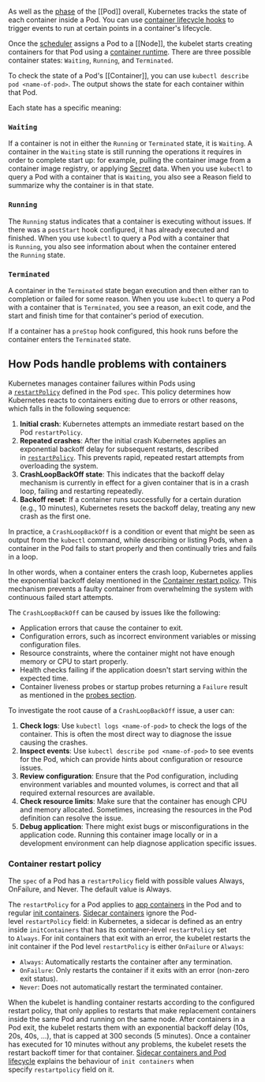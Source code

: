 As well as the [phase](https://kubernetes.io/docs/concepts/workloads/pods/pod-lifecycle/#pod-phase) of the [[Pod]] overall, Kubernetes tracks the state of each container inside a Pod. You can use [container lifecycle hooks](https://kubernetes.io/docs/concepts/containers/container-lifecycle-hooks/) to trigger events to run at certain points in a container's lifecycle.

Once the [scheduler](https://kubernetes.io/docs/reference/command-line-tools-reference/kube-scheduler/) assigns a Pod to a [[Node]], the kubelet starts creating containers for that Pod using a [container runtime](https://kubernetes.io/docs/setup/production-environment/container-runtimes). There are three possible container states: `Waiting`, `Running`, and `Terminated`.

To check the state of a Pod's [[Container]], you can use `kubectl describe pod <name-of-pod>`. The output shows the state for each container within that Pod.

Each state has a specific meaning:

### `Waiting`[](https://kubernetes.io/docs/concepts/workloads/pods/pod-lifecycle/#container-state-waiting)

If a container is not in either the `Running` or `Terminated` state, it is `Waiting`. A container in the `Waiting` state is still running the operations it requires in order to complete start up: for example, pulling the container image from a container image registry, or applying [Secret](https://kubernetes.io/docs/concepts/configuration/secret/) data. When you use `kubectl` to query a Pod with a container that is `Waiting`, you also see a Reason field to summarize why the container is in that state.

### `Running`[](https://kubernetes.io/docs/concepts/workloads/pods/pod-lifecycle/#container-state-running)

The `Running` status indicates that a container is executing without issues. If there was a `postStart` hook configured, it has already executed and finished. When you use `kubectl` to query a Pod with a container that is `Running`, you also see information about when the container entered the `Running` state.

### `Terminated`[](https://kubernetes.io/docs/concepts/workloads/pods/pod-lifecycle/#container-state-terminated)

A container in the `Terminated` state began execution and then either ran to completion or failed for some reason. When you use `kubectl` to query a Pod with a container that is `Terminated`, you see a reason, an exit code, and the start and finish time for that container's period of execution.

If a container has a `preStop` hook configured, this hook runs before the container enters the `Terminated` state.

## How Pods handle problems with containers[](https://kubernetes.io/docs/concepts/workloads/pods/pod-lifecycle/#container-restarts)

Kubernetes manages container failures within Pods using a [`restartPolicy`](https://kubernetes.io/docs/concepts/workloads/pods/pod-lifecycle/#restart-policy) defined in the Pod `spec`. This policy determines how Kubernetes reacts to containers exiting due to errors or other reasons, which falls in the following sequence:

1. **Initial crash**: Kubernetes attempts an immediate restart based on the Pod `restartPolicy`.
2. **Repeated crashes**: After the initial crash Kubernetes applies an exponential backoff delay for subsequent restarts, described in [`restartPolicy`](https://kubernetes.io/docs/concepts/workloads/pods/pod-lifecycle/#restart-policy). This prevents rapid, repeated restart attempts from overloading the system.
3. **CrashLoopBackOff state**: This indicates that the backoff delay mechanism is currently in effect for a given container that is in a crash loop, failing and restarting repeatedly.
4. **Backoff reset**: If a container runs successfully for a certain duration (e.g., 10 minutes), Kubernetes resets the backoff delay, treating any new crash as the first one.

In practice, a `CrashLoopBackOff` is a condition or event that might be seen as output from the `kubectl` command, while describing or listing Pods, when a container in the Pod fails to start properly and then continually tries and fails in a loop.

In other words, when a container enters the crash loop, Kubernetes applies the exponential backoff delay mentioned in the [Container restart policy](https://kubernetes.io/docs/concepts/workloads/pods/pod-lifecycle/#restart-policy). This mechanism prevents a faulty container from overwhelming the system with continuous failed start attempts.

The `CrashLoopBackOff` can be caused by issues like the following:

- Application errors that cause the container to exit.
- Configuration errors, such as incorrect environment variables or missing configuration files.
- Resource constraints, where the container might not have enough memory or CPU to start properly.
- Health checks failing if the application doesn't start serving within the expected time.
- Container liveness probes or startup probes returning a `Failure` result as mentioned in the [probes section](https://kubernetes.io/docs/concepts/workloads/pods/pod-lifecycle/#container-probes).

To investigate the root cause of a `CrashLoopBackOff` issue, a user can:

1. **Check logs**: Use `kubectl logs <name-of-pod>` to check the logs of the container. This is often the most direct way to diagnose the issue causing the crashes.
2. **Inspect events**: Use `kubectl describe pod <name-of-pod>` to see events for the Pod, which can provide hints about configuration or resource issues.
3. **Review configuration**: Ensure that the Pod configuration, including environment variables and mounted volumes, is correct and that all required external resources are available.
4. **Check resource limits**: Make sure that the container has enough CPU and memory allocated. Sometimes, increasing the resources in the Pod definition can resolve the issue.
5. **Debug application**: There might exist bugs or misconfigurations in the application code. Running this container image locally or in a development environment can help diagnose application specific issues.

### Container restart policy[](https://kubernetes.io/docs/concepts/workloads/pods/pod-lifecycle/#restart-policy)

The `spec` of a Pod has a `restartPolicy` field with possible values Always, OnFailure, and Never. The default value is Always.

The `restartPolicy` for a Pod applies to [app containers](https://kubernetes.io/docs/reference/glossary/?all=true#term-app-container) in the Pod and to regular [init containers](https://kubernetes.io/docs/concepts/workloads/pods/init-containers/). [Sidecar containers](https://kubernetes.io/docs/concepts/workloads/pods/sidecar-containers/) ignore the Pod-level `restartPolicy` field: in Kubernetes, a sidecar is defined as an entry inside `initContainers` that has its container-level `restartPolicy` set to `Always`. For init containers that exit with an error, the kubelet restarts the init container if the Pod level `restartPolicy` is either `OnFailure` or `Always`:

- `Always`: Automatically restarts the container after any termination.
- `OnFailure`: Only restarts the container if it exits with an error (non-zero exit status).
- `Never`: Does not automatically restart the terminated container.

When the kubelet is handling container restarts according to the configured restart policy, that only applies to restarts that make replacement containers inside the same Pod and running on the same node. After containers in a Pod exit, the kubelet restarts them with an exponential backoff delay (10s, 20s, 40s, …), that is capped at 300 seconds (5 minutes). Once a container has executed for 10 minutes without any problems, the kubelet resets the restart backoff timer for that container. [Sidecar containers and Pod lifecycle](https://kubernetes.io/docs/concepts/workloads/pods/sidecar-containers/#sidecar-containers-and-pod-lifecycle) explains the behaviour of `init containers` when specify `restartpolicy` field on it.